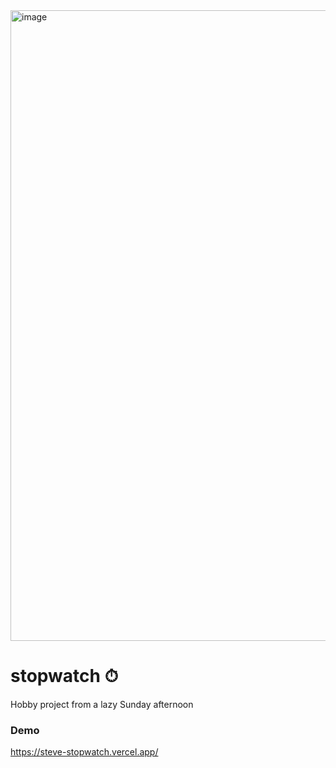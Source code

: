 <img width="1009" alt="image" src="https://github.com/StephenAraka/stopwatch/assets/29985169/2251f2cf-0078-4e08-8b3c-3aa83e1a57b4">

# stopwatch ⏱
Hobby project from a lazy Sunday afternoon 

### Demo
https://steve-stopwatch.vercel.app/
